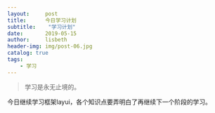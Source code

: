 ```yaml
---
layout:     post
title:      今日学习计划
subtitle:    "学习计划"
date:       2019-05-15
author:     lisbeth
header-img: img/post-06.jpg
catalog: true
tags:
    - 学习
---
```

> 学习是永无止境的。

今日继续学习框架layui，各个知识点要弄明白了再继续下一个阶段的学习。
